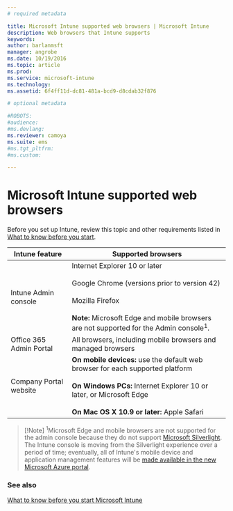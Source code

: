 ```yaml
---
# required metadata

title: Microsoft Intune supported web browsers | Microsoft Intune
description: Web browsers that Intune supports
keywords:
author: barlanmsft
manager: angrobe
ms.date: 10/19/2016
ms.topic: article
ms.prod:
ms.service: microsoft-intune
ms.technology:
ms.assetid: 6f4ff11d-dc81-481a-bcd9-d8cdab32f876

# optional metadata

#ROBOTS:
#audience:
#ms.devlang:
ms.reviewer: camoya
ms.suite: ems
#ms.tgt_pltfrm:
#ms.custom:

---
```


# Microsoft Intune supported web browsers

Before you set up Intune, review this topic and other requirements listed in [What to know before you start](what-to-know-before-you-start-microsoft-intune.md).

|Intune feature |Supported browsers|
|---------|---------|
|Intune Admin console     |  Internet Explorer 10 or later<br /><br />Google Chrome (versions prior to version 42)<br /><br />Mozilla Firefox <br /><br />**Note:** Microsoft Edge and mobile browsers are not supported for the Admin console<sup>1</sup>.                      
|Office 365 Admin Portal     |All browsers, including mobile browsers and managed browsers  |
|Company Portal website     |**On mobile devices:** use the default web browser for each supported platform   <br /><br />**On Windows PCs:** Internet Explorer 10 or later, or Microsoft Edge<br /><br />**On Mac OS X 10.9 or later:** Apple Safari    |

> [!Note] <sup>1</sup>Microsoft Edge and mobile browsers are not supported for the admin console because they do not support [Microsoft Silverlight](https://msdn.microsoft.com/en-us/library/cc838158(v=vs.95).aspx). The Intune console is moving from the Silverlight experience over a period of time; eventually, all of Intune's mobile device and application management features will be [made available in the new Microsoft Azure portal](https://blogs.technet.microsoft.com/enterprisemobility/2015/11/17/enhancing-managed-mobile-productivity/).

### See also
[What to know before you start Microsoft Intune](what-to-know-before-you-start-microsoft-intune.md)
